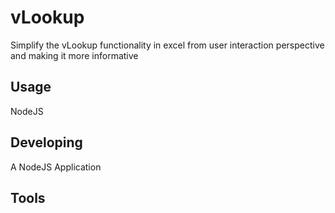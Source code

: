 # vLookup
Simplify the vLookup functionality in excel from user interaction perspective and making it more informative


## Usage
NodeJS


## Developing
A NodeJS Application

## Tools

